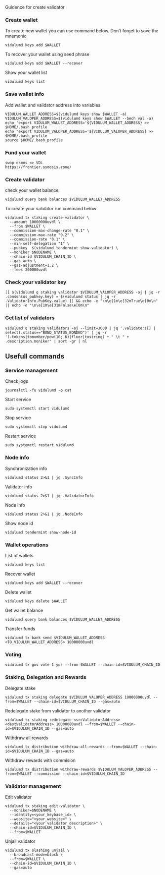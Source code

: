 Guidence for create validator

### Create wallet
To create new wallet you can use command below. Don’t forget to save the mnemonic
```
vidulumd keys add $WALLET
```

To recover your wallet using seed phrase
```
vidulumd keys add $WALLET --recover
```

Show your wallet list
```
vidulumd keys list
```

### Save wallet info
Add wallet and validator address into variables 
```
VIDULUM_WALLET_ADDRESS=$(vidulumd keys show $WALLET -a)
VIDULUM_VALOPER_ADDRESS=$(vidulumd keys show $WALLET --bech val -a)
echo 'export VIDULUM_WALLET_ADDRESS='${VIDULUM_WALLET_ADDRESS} >> $HOME/.bash_profile
echo 'export VIDULUM_VALOPER_ADDRESS='${VIDULUM_VALOPER_ADDRESS} >> $HOME/.bash_profile
source $HOME/.bash_profile
```

### Fund your wallet

```
swap osmos <> VDL
https://frontier.osmosis.zone/
```

### Create validator

check your wallet balance:
```
vidulumd query bank balances $VIDULUM_WALLET_ADDRESS
```
To create your validator run command below
```
vidulumd tx staking create-validator \
  --amount 10000000uvdl \
  --from $WALLET \
  --commission-max-change-rate "0.1" \
  --commission-max-rate "0.2" \
  --commission-rate "0.1" \
  --min-self-delegation "1" \
  --pubkey  $(vidulumd tendermint show-validator) \
  --moniker $NODENAME \
  --chain-id $VIDULUM_CHAIN_ID \
  --gas auto \
  --gas-adjustment=1.2 \
  --fees 200000uvdl 
```

### Check your validator key
```
[[ $(vidulumd q staking validator $VIDULUM_VALOPER_ADDRESS -oj | jq -r .consensus_pubkey.key) = $(vidulumd status | jq -r .ValidatorInfo.PubKey.value) ]] && echo -e "\n\e[1m\e[32mTrue\e[0m\n" || echo -e "\n\e[1m\e[31mFalse\e[0m\n"
```

### Get list of validators
```
vidulumd q staking validators -oj --limit=3000 | jq '.validators[] | select(.status=="BOND_STATUS_BONDED")' | jq -r '(.tokens|tonumber/pow(10; 6)|floor|tostring) + " \t " + .description.moniker' | sort -gr | nl
```

## Usefull commands
### Service management
Check logs
```
journalctl -fu vidulumd -o cat
```

Start service
```
sudo systemctl start vidulumd
```

Stop service
```
sudo systemctl stop vidulumd
```

Restart service
```
sudo systemctl restart vidulumd
```

### Node info
Synchronization info
```
vidulumd status 2>&1 | jq .SyncInfo
```

Validator info
```
vidulumd status 2>&1 | jq .ValidatorInfo
```

Node info
```
vidulumd status 2>&1 | jq .NodeInfo
```

Show node id
```
vidulumd tendermint show-node-id
```

### Wallet operations
List of wallets
```
vidulumd keys list
```

Recover wallet
```
vidulumd keys add $WALLET --recover
```

Delete wallet
```
vidulumd keys delete $WALLET
```

Get wallet balance
```
vidulumd query bank balances $VIDULUM_WALLET_ADDRESS
```

Transfer funds
```
vidulumd tx bank send $VIDULUM_WALLET_ADDRESS <TO_VIDULUM_WALLET_ADDRESS> 10000000uvdl
```

### Voting
```
vidulumd tx gov vote 1 yes --from $WALLET --chain-id=$VIDULUM_CHAIN_ID
```

### Staking, Delegation and Rewards
Delegate stake
```
vidulumd tx staking delegate $VIDULUM_VALOPER_ADDRESS 10000000uvdl --from=$WALLET --chain-id=$VIDULUM_CHAIN_ID --gas=auto
```

Redelegate stake from validator to another validator
```
vidulumd tx staking redelegate <srcValidatorAddress> <destValidatorAddress> 10000000uvdl --from=$WALLET --chain-id=$VIDULUM_CHAIN_ID --gas=auto
```

Withdraw all rewards
```
vidulumd tx distribution withdraw-all-rewards --from=$WALLET --chain-id=$VIDULUM_CHAIN_ID --gas=auto
```

Withdraw rewards with commision
```
vidulumd tx distribution withdraw-rewards $VIDULUM_VALOPER_ADDRESS --from=$WALLET --commission --chain-id=$VIDULUM_CHAIN_ID
```

### Validator management
Edit validator
```
vidulumd tx staking edit-validator \
  --moniker=$NODENAME \
  --identity=<your_keybase_id> \
  --website="<your_website>" \
  --details="<your_validator_description>" \
  --chain-id=$VIDULUM_CHAIN_ID \
  --from=$WALLET
```

Unjail validator
```
vidulumd tx slashing unjail \
  --broadcast-mode=block \
  --from=$WALLET \
  --chain-id=$VIDULUM_CHAIN_ID \
  --gas=auto
```
